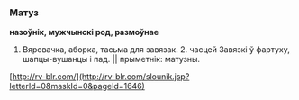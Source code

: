 ### Матуз
**назоўнік, мужчынскі род, размоўнае**

1. Вяровачка, аборка, тасьма для завязак. 2. часцей Завязкі ў фартуху, шапцы-вушанцы і пад. || прыметнік: матузны.

<a rel="author">[http://rv-blr.com/](http://rv-blr.com/slounik.jsp?letterId=0&maskId=0&pageId=1646)</a>
